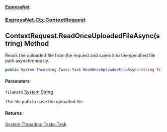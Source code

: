 #### [ExpressNet](ExpressNet.md 'ExpressNet')
### [ExpressNet.Ctx](ExpressNet.Ctx.md 'ExpressNet.Ctx').[ContextRequest](ExpressNet.Ctx.ContextRequest.md 'ExpressNet.Ctx.ContextRequest')

## ContextRequest.ReadOnceUploadedFileAsync(string) Method

Reads the uploaded file from the request and saves it to the specified file path asynchronously.

```csharp
public System.Threading.Tasks.Task ReadOnceUploadedFileAsync(string filePath);
```
#### Parameters

<a name='ExpressNet.Ctx.ContextRequest.ReadOnceUploadedFileAsync(string).filePath'></a>

`filePath` [System.String](https://docs.microsoft.com/en-us/dotnet/api/System.String 'System.String')

The file path to save the uploaded file.

#### Returns
[System.Threading.Tasks.Task](https://docs.microsoft.com/en-us/dotnet/api/System.Threading.Tasks.Task 'System.Threading.Tasks.Task')